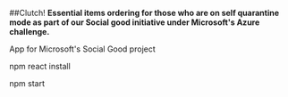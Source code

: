 ##Clutch!
__Essential items ordering for those who are on self quarantine mode as part of our Social good initiative under Microsoft's Azure challenge.__

App for Microsoft's Social Good project


npm react install

npm start
